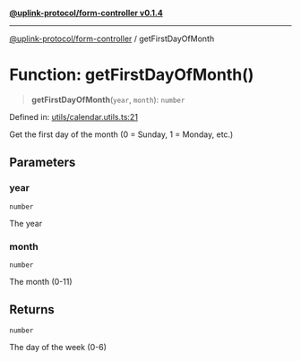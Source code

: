 [**@uplink-protocol/form-controller v0.1.4**](../README.md)

***

[@uplink-protocol/form-controller](../globals.md) / getFirstDayOfMonth

# Function: getFirstDayOfMonth()

> **getFirstDayOfMonth**(`year`, `month`): `number`

Defined in: [utils/calendar.utils.ts:21](https://github.com/jmkcoder/uplink-protocol-calendar/blob/90165c1152662e28e3c591acea1b996d16646319/src/utils/calendar.utils.ts#L21)

Get the first day of the month (0 = Sunday, 1 = Monday, etc.)

## Parameters

### year

`number`

The year

### month

`number`

The month (0-11)

## Returns

`number`

The day of the week (0-6)
